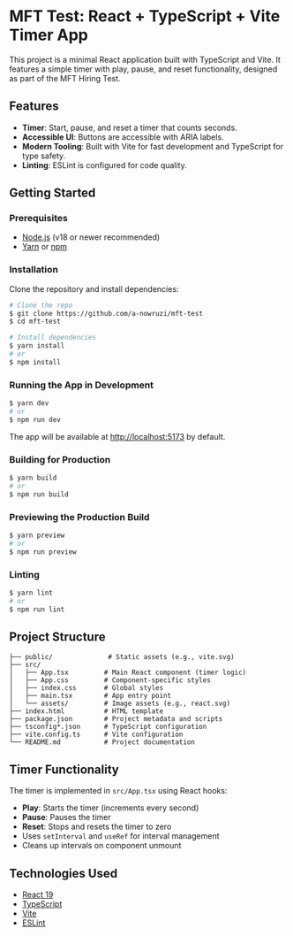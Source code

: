 # MFT Test: React + TypeScript + Vite Timer App

This project is a minimal React application built with TypeScript and Vite. It features a simple timer with play, pause, and reset functionality, designed as part of the MFT Hiring Test.

## Features

- **Timer**: Start, pause, and reset a timer that counts seconds.
- **Accessible UI**: Buttons are accessible with ARIA labels.
- **Modern Tooling**: Built with Vite for fast development and TypeScript for type safety.
- **Linting**: ESLint is configured for code quality.

## Getting Started

### Prerequisites
- [Node.js](https://nodejs.org/) (v18 or newer recommended)
- [Yarn](https://yarnpkg.com/) or [npm](https://www.npmjs.com/)

### Installation

Clone the repository and install dependencies:

```bash
# Clone the repo
$ git clone https://github.com/a-nowruzi/mft-test
$ cd mft-test

# Install dependencies
$ yarn install
# or
$ npm install
```

### Running the App in Development

```bash
$ yarn dev
# or
$ npm run dev
```

The app will be available at [http://localhost:5173](http://localhost:5173) by default.

### Building for Production

```bash
$ yarn build
# or
$ npm run build
```

### Previewing the Production Build

```bash
$ yarn preview
# or
$ npm run preview
```

### Linting

```bash
$ yarn lint
# or
$ npm run lint
```

## Project Structure

```
├── public/              # Static assets (e.g., vite.svg)
├── src/
│   ├── App.tsx         # Main React component (timer logic)
│   ├── App.css         # Component-specific styles
│   ├── index.css       # Global styles
│   ├── main.tsx        # App entry point
│   └── assets/         # Image assets (e.g., react.svg)
├── index.html          # HTML template
├── package.json        # Project metadata and scripts
├── tsconfig*.json      # TypeScript configuration
├── vite.config.ts      # Vite configuration
└── README.md           # Project documentation
```

## Timer Functionality

The timer is implemented in `src/App.tsx` using React hooks:
- **Play**: Starts the timer (increments every second)
- **Pause**: Pauses the timer
- **Reset**: Stops and resets the timer to zero
- Uses `setInterval` and `useRef` for interval management
- Cleans up intervals on component unmount

## Technologies Used
- [React 19](https://react.dev/)
- [TypeScript](https://www.typescriptlang.org/)
- [Vite](https://vitejs.dev/)
- [ESLint](https://eslint.org/)
